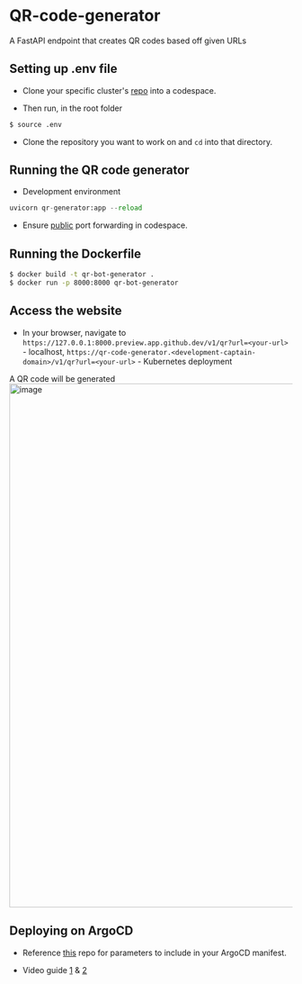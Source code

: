 # QR-code-generator

A FastAPI endpoint that creates QR codes based off given URLs

## Setting up .env file

- Clone your specific cluster's [repo](https://github.com/development-captains/) into a codespace.

- Then run, in the root folder

```bash
$ source .env
```

- Clone the repository you want to work on and ```cd``` into that directory.
  
## Running the QR code generator

- Development environment

```python
uvicorn qr-generator:app --reload
```

- Ensure [public](https://docs.github.com/en/codespaces/managing-codespaces-for-your-organization/restricting-the-visibility-of-forwarded-ports#overview) port forwarding in codespace.

## Running the Dockerfile

```bash
$ docker build -t qr-bot-generator .
$ docker run -p 8000:8000 qr-bot-generator
```

## Access the website

- In your browser, navigate to ```https://127.0.0.1:8000.preview.app.github.dev/v1/qr?url=<your-url>``` - localhost, ```https://qr-code-generator.<development-captain-domain>/v1/qr?url=<your-url>``` - Kubernetes deployment

A QR code will be generated
<img width="931" alt="image" src="https://github.com/GlueOps/github-actions-build-push-containers/assets/49791498/d66f773c-e05c-43db-b978-0bebbb303bb2">

## Deploying on ArgoCD
- Reference [this](https://github.com/GlueOps/project-template-helm-chart-app) repo for parameters to include in your ArgoCD manifest.

- Video guide [1](https://drive.google.com/file/d/1gBThTF1ln-UTrxrMmle6K_0YEXunxBjz/view) & [2](https://drive.google.com/file/d/1gBThTF1ln-UTrxrMmle6K_0YEXunxBjz/view)